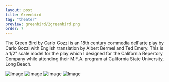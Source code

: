 ```yaml
---
layout: post
title: Greenbird
tag: "theater"
preview: greenbird/2greenbird.png
order: 7
---
```

The Green Bird by Carlo Gozzi is an 18th century commedia dell'arte play by Carlo Gozzi with English translation by Albert Bermel and Ted Emery. This is a 1/2" scale model for the play which I designed for the California Repertory Company while attending their M.F.A. program at California State University, Long Beach.

![Image](1greenbird.png)
![Image](2greenbird.png)
![Image](3greenbird.png)
![Image](4greenbird.png)
